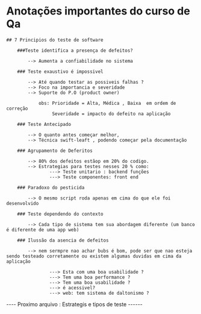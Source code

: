 # Anotações importantes do curso de Qa


    ## 7 Principios do teste de software

        ###Teste identifica a presença de defeitos?

            --> Aumenta a confiabilidade no sistema

        ### Teste exaustivo é impossivel 

            --> Até quando testar as possiveis falhas ?
            --> Foco na importancia e severidade
            --> Suporte do P.O (product owner)

                obs: Prioridade = Alta, Médica , Baixa  em ordem de correção
                     Severidade = impacto do defeito na aplicação

        ### Teste Antecipado
            
            --> O quanto antes começar melhor,
            --> Técnica swift-leaft , podendo começar pela documentação

        ### Agrupamento de Deferitos

            --> 80% dos defeitos estãop em 20% do codigo.
            --> Estrategias para testes nesses 20 % como: 
                    ---> Teste unitario : backend funções
                    ---> Teste componentes: front end

        ### Paradoxo do pesticida 

            --> O mesmo script roda apenas em cima do que ele foi desenvolvido

        ### Teste dependendo do contexto

            --> Cada tipo de sistema tem sua abordagem diferente (um banco é diferente de uma app web)

        ### Ilussão da asencia de defeitos

            --> nem sermpre nao achar bubs é bom, pode ser que nao esteja sendo testeado corretamente ou existem algumas duvidas em cima da aplicação 

                    ---> Esta com uma boa usabilidade ?
                    ---> Tem uma boa performance ?
                    ---> Tem uma boa usabilidade ?
                    ---> é acessivel?
                    ---> web: tem sistema de daltonismo ?



---- Proximo arquivo :  Estrategis e tipos de teste ------